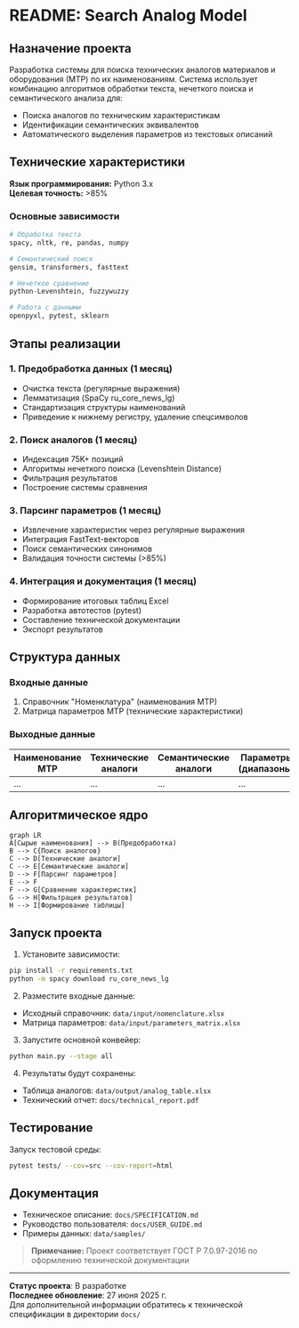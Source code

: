 # README: Search Analog Model

## Назначение проекта
Разработка системы для поиска технических аналогов материалов и оборудования (МТР) по их наименованиям. Система использует комбинацию алгоритмов обработки текста, нечеткого поиска и семантического анализа для:
- Поиска аналогов по техническим характеристикам
- Идентификации семантических эквивалентов
- Автоматического выделения параметров из текстовых описаний

## Технические характеристики
**Язык программирования:** Python 3.x  
**Целевая точность:** >85%  

### Основные зависимости
```python
# Обработка текста
spacy, nltk, re, pandas, numpy

# Семантический поиск
gensim, transformers, fasttext

# Нечеткое сравнение
python-Levenshtein, fuzzywuzzy

# Работа с данными
openpyxl, pytest, sklearn
```

## Этапы реализации

### 1. Предобработка данных (1 месяц)
- Очистка текста (регулярные выражения)
- Лемматизация (SpaCy ru_core_news_lg)
- Стандартизация структуры наименований
- Приведение к нижнему регистру, удаление спецсимволов

### 2. Поиск аналогов (1 месяц)
- Индексация 75K+ позиций
- Алгоритмы нечеткого поиска (Levenshtein Distance)
- Фильтрация результатов
- Построение системы сравнения

### 3. Парсинг параметров (1 месяц)
- Извлечение характеристик через регулярные выражения
- Интеграция FastText-векторов
- Поиск семантических синонимов
- Валидация точности системы (>85%)

### 4. Интеграция и документация (1 месяц)
- Формирование итоговых таблиц Excel
- Разработка автотестов (pytest)
- Составление технической документации
- Экспорт результатов

## Структура данных
### Входные данные
1. Справочник "Номенклатура" (наименования МТР)
2. Матрица параметров МТР (технические характеристики)

### Выходные данные
| Наименование МТР | Технические аналоги | Семантические аналоги | Параметры (диапазоны) |
|------------------|---------------------|-----------------------|-----------------------|
| ...              | ...                 | ...                   | ...                   |

## Алгоритмическое ядро
```mermaid
graph LR
A[Сырые наименования] --> B(Предобработка)
B --> C{Поиск аналогов}
C --> D[Технические аналоги]
C --> E[Семантические аналоги]
D --> F[Парсинг параметров]
E --> F
F --> G[Сравнение характеристик]
G --> H[Фильтрация результатов]
H --> I[Формирование таблицы]
```

## Запуск проекта
1. Установите зависимости:
```bash
pip install -r requirements.txt
python -m spacy download ru_core_news_lg
```

2. Разместите входные данные:
- Исходный справочник: `data/input/nomenclature.xlsx`
- Матрица параметров: `data/input/parameters_matrix.xlsx`

3. Запустите основной конвейер:
```bash
python main.py --stage all
```

4. Результаты будут сохранены:
- Таблица аналогов: `data/output/analog_table.xlsx`
- Технический отчет: `docs/technical_report.pdf`

## Тестирование
Запуск тестовой среды:
```bash
pytest tests/ --cov=src --cov-report=html
```

## Документация
- Техническое описание: `docs/SPECIFICATION.md`
- Руководство пользователя: `docs/USER_GUIDE.md`
- Примеры данных: `data/samples/`

> **Примечание:** Проект соответствует ГОСТ Р 7.0.97-2016 по оформлению технической документации

---

**Статус проекта**: В разработке  
**Последнее обновление**: 27 июня 2025 г.  
Для дополнительной информации обратитесь к технической спецификации в директории `docs/`
